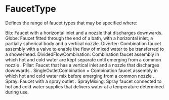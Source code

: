 FaucetType
==========

Defines the range of faucet types that may be specified where:

Bib: Faucet with a horizontal inlet and a nozzle that discharges downwards.
Globe: Faucet fitted through the end of a bath, with a horizontal inlet, a partially spherical body and a vertical nozzle.
Diverter: Combination faucet assembly with a valve to enable the flow of mixed water to be transferred to a showerhead.
DividedFlowCombination: Combination faucet assembly in which hot and cold water are kept separate until emerging from a common nozzle
.
Pillar: Faucet that has a vertical inlet and a nozzle that discharges downwards
.
SingleOutletCombination = Combination faucet assembly in which hot and cold water mix before emerging from a common nozzle
.
Spray: Faucet with a spray outlet
.
SprayMixing: Spray faucet connected to hot and cold water supplies that delivers water at a temperature determined during use.
